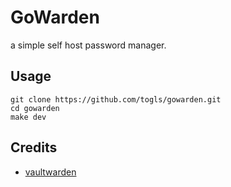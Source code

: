 # GoWarden
a simple self host password manager.

## Usage

```shell
git clone https://github.com/togls/gowarden.git
cd gowarden
make dev
```

## Credits

* [vaultwarden](https://github.com/dani-garcia/vaultwarden/)
